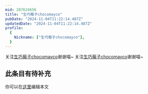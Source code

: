 ```yaml
---
mid: 287624656
title: "生巧莓子chocomayco"
pubDate: "2024-11-04T11:22:14.487Z"
updatedDate: "2024-11-04T11:22:14.487Z"
profile:
  {
    Nickname: ["生巧莓子chocomayco"],
  }
---
```


关注[生巧莓子chocomayco](https://space.bilibili.com/287624656)谢谢喵~ 关注[生巧莓子chocomayco](https://space.bilibili.com/287624656)谢谢喵~

## 此条目有待补充
你可以在[这里](https://github.com/Yuhanawa/VTuber.ICU/edit/master/src/content/v/生巧莓子chocomayco/index.md)编辑本文
